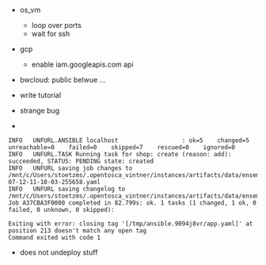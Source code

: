 - os_vm
  - loop over ports
  - wait for ssh

- gcp
  - enable iam.googleapis.com api

- bwcloud: public belwue ...

- write tutorial

- strange bug
- 
```
INFO   UNFURL.ANSIBLE localhost                  : ok=5    changed=5    unreachable=0    failed=0    skipped=7    rescued=0    ignored=0
INFO   UNFURL.TASK Running task for shop: create (reason: add): succeeded, STATUS: PENDING state: created
INFO   UNFURL saving job changes to /mnt/c/Users/stoetzms/.opentosca_vintner/instances/artifacts/data/ensemble/jobs/job2023-07-12-11-10-03-255658.yaml
INFO   UNFURL saving changelog to /mnt/c/Users/stoetzms/.opentosca_vintner/instances/artifacts/data/ensemble/jobs.tsv
Job A37CBA3F0000 completed in 82.799s: ok. 1 tasks (1 changed, 1 ok, 0 failed, 0 unknown, 0 skipped):

Exiting with error: closing tag '[/tmp/ansible.9094j8vr/app.yaml]' at position 213 doesn't match any open tag
Command exited with code 1
```

- does not undeploy stuff